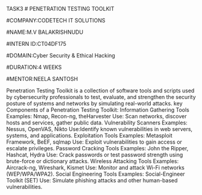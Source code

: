 TASK3 # PENETRATION TESTING TOOLKIT

#COMPANY:CODETECH IT SOLUTIONS

#NAME:M.V BALAKRISHNUDU

#INTERN ID:CT04DF175

#DOMAIN:Cyber Security & Ethical Hacking

#DURATION:4 WEEKS

#MENTOR:NEELA SANTOSH


Penetration Testing Toolkit is a collection of software tools and scripts used by cybersecurity professionals to test, evaluate, and strengthen the security posture of systems and networks by simulating real-world attacks.
key Components of a Penetration Testing Toolkit:
Information Gathering Tools
Examples: Nmap, Recon-ng, theHarvester
Use: Scan networks, discover hosts and services, gather public data.
Vulnerability Scanners
Examples: Nessus, OpenVAS, Nikto
Use:Identify known vulnerabilities in web servers, systems, and applications.
Exploitation Tools
Examples: Metasploit Framework, BeEF, sqlmap
Use: Exploit vulnerabilities to gain access or escalate privileges.
Password Cracking Tools
Examples: John the Ripper, Hashcat, Hydra
Use: Crack passwords or test password strength using brute-force or dictionary attacks.
Wireless Attacking Tools
Examples: Aircrack-ng, Wireshark, Kismet
Use: Monitor and attack Wi-Fi networks (WEP/WPA/WPA2).
Social Engineering Tools
Examples: Social-Engineer Toolkit (SET)
Use: Simulate phishing attacks and other human-based vulnerabilities.
